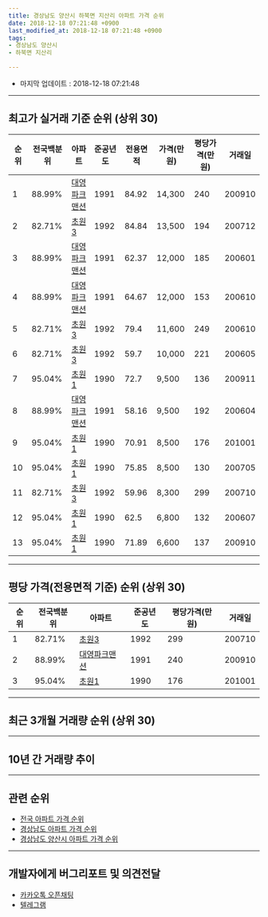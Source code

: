 ```yaml
---
title: 경상남도 양산시 하북면 지산리 아파트 가격 순위
date: 2018-12-18 07:21:48 +0900
last_modified_at: 2018-12-18 07:21:48 +0900
tags:
- 경상남도 양산시
- 하북면 지산리

---
```


* 마지막 업데이트 : 2018-12-18 07:21:48

---

## 최고가 실거래 기준 순위 (상위 30)


|순위|전국백분위|아파트|준공년도|전용면적|가격(만원)|평당가격(만원)|거래일|
|---|---|---|---|---|---|---|---|
|1|88.99%|[대영파크맨션](https://search.naver.com/search.naver?query=%EA%B2%BD%EC%83%81%EB%82%A8%EB%8F%84+%EC%96%91%EC%82%B0%EC%8B%9C+%ED%95%98%EB%B6%81%EB%A9%B4+%EC%A7%80%EC%82%B0%EB%A6%AC+%EB%8C%80%EC%98%81%ED%8C%8C%ED%81%AC%EB%A7%A8%EC%85%98)|1991|84.92|14,300|240|200910|
|2|82.71%|[초원3](https://search.naver.com/search.naver?query=%EA%B2%BD%EC%83%81%EB%82%A8%EB%8F%84+%EC%96%91%EC%82%B0%EC%8B%9C+%ED%95%98%EB%B6%81%EB%A9%B4+%EC%A7%80%EC%82%B0%EB%A6%AC+%EC%B4%88%EC%9B%903)|1992|84.84|13,500|194|200712|
|3|88.99%|[대영파크맨션](https://search.naver.com/search.naver?query=%EA%B2%BD%EC%83%81%EB%82%A8%EB%8F%84+%EC%96%91%EC%82%B0%EC%8B%9C+%ED%95%98%EB%B6%81%EB%A9%B4+%EC%A7%80%EC%82%B0%EB%A6%AC+%EB%8C%80%EC%98%81%ED%8C%8C%ED%81%AC%EB%A7%A8%EC%85%98)|1991|62.37|12,000|185|200601|
|4|88.99%|[대영파크맨션](https://search.naver.com/search.naver?query=%EA%B2%BD%EC%83%81%EB%82%A8%EB%8F%84+%EC%96%91%EC%82%B0%EC%8B%9C+%ED%95%98%EB%B6%81%EB%A9%B4+%EC%A7%80%EC%82%B0%EB%A6%AC+%EB%8C%80%EC%98%81%ED%8C%8C%ED%81%AC%EB%A7%A8%EC%85%98)|1991|64.67|12,000|153|200610|
|5|82.71%|[초원3](https://search.naver.com/search.naver?query=%EA%B2%BD%EC%83%81%EB%82%A8%EB%8F%84+%EC%96%91%EC%82%B0%EC%8B%9C+%ED%95%98%EB%B6%81%EB%A9%B4+%EC%A7%80%EC%82%B0%EB%A6%AC+%EC%B4%88%EC%9B%903)|1992|79.4|11,600|249|200610|
|6|82.71%|[초원3](https://search.naver.com/search.naver?query=%EA%B2%BD%EC%83%81%EB%82%A8%EB%8F%84+%EC%96%91%EC%82%B0%EC%8B%9C+%ED%95%98%EB%B6%81%EB%A9%B4+%EC%A7%80%EC%82%B0%EB%A6%AC+%EC%B4%88%EC%9B%903)|1992|59.7|10,000|221|200605|
|7|95.04%|[초원1](https://search.naver.com/search.naver?query=%EA%B2%BD%EC%83%81%EB%82%A8%EB%8F%84+%EC%96%91%EC%82%B0%EC%8B%9C+%ED%95%98%EB%B6%81%EB%A9%B4+%EC%A7%80%EC%82%B0%EB%A6%AC+%EC%B4%88%EC%9B%901)|1990|72.7|9,500|136|200911|
|8|88.99%|[대영파크맨션](https://search.naver.com/search.naver?query=%EA%B2%BD%EC%83%81%EB%82%A8%EB%8F%84+%EC%96%91%EC%82%B0%EC%8B%9C+%ED%95%98%EB%B6%81%EB%A9%B4+%EC%A7%80%EC%82%B0%EB%A6%AC+%EB%8C%80%EC%98%81%ED%8C%8C%ED%81%AC%EB%A7%A8%EC%85%98)|1991|58.16|9,500|192|200604|
|9|95.04%|[초원1](https://search.naver.com/search.naver?query=%EA%B2%BD%EC%83%81%EB%82%A8%EB%8F%84+%EC%96%91%EC%82%B0%EC%8B%9C+%ED%95%98%EB%B6%81%EB%A9%B4+%EC%A7%80%EC%82%B0%EB%A6%AC+%EC%B4%88%EC%9B%901)|1990|70.91|8,500|176|201001|
|10|95.04%|[초원1](https://search.naver.com/search.naver?query=%EA%B2%BD%EC%83%81%EB%82%A8%EB%8F%84+%EC%96%91%EC%82%B0%EC%8B%9C+%ED%95%98%EB%B6%81%EB%A9%B4+%EC%A7%80%EC%82%B0%EB%A6%AC+%EC%B4%88%EC%9B%901)|1990|75.85|8,500|130|200705|
|11|82.71%|[초원3](https://search.naver.com/search.naver?query=%EA%B2%BD%EC%83%81%EB%82%A8%EB%8F%84+%EC%96%91%EC%82%B0%EC%8B%9C+%ED%95%98%EB%B6%81%EB%A9%B4+%EC%A7%80%EC%82%B0%EB%A6%AC+%EC%B4%88%EC%9B%903)|1992|59.96|8,300|299|200710|
|12|95.04%|[초원1](https://search.naver.com/search.naver?query=%EA%B2%BD%EC%83%81%EB%82%A8%EB%8F%84+%EC%96%91%EC%82%B0%EC%8B%9C+%ED%95%98%EB%B6%81%EB%A9%B4+%EC%A7%80%EC%82%B0%EB%A6%AC+%EC%B4%88%EC%9B%901)|1990|62.5|6,800|132|200607|
|13|95.04%|[초원1](https://search.naver.com/search.naver?query=%EA%B2%BD%EC%83%81%EB%82%A8%EB%8F%84+%EC%96%91%EC%82%B0%EC%8B%9C+%ED%95%98%EB%B6%81%EB%A9%B4+%EC%A7%80%EC%82%B0%EB%A6%AC+%EC%B4%88%EC%9B%901)|1990|71.89|6,600|137|200910|


---

## 평당 가격(전용면적 기준) 순위 (상위 30)


|순위|전국백분위|아파트|준공년도|평당가격(만원)|거래일|
|---|---|---|---|---|---|
|1|82.71%|[초원3](https://search.naver.com/search.naver?query=%EA%B2%BD%EC%83%81%EB%82%A8%EB%8F%84+%EC%96%91%EC%82%B0%EC%8B%9C+%ED%95%98%EB%B6%81%EB%A9%B4+%EC%A7%80%EC%82%B0%EB%A6%AC+%EC%B4%88%EC%9B%903)|1992|299|200710|
|2|88.99%|[대영파크맨션](https://search.naver.com/search.naver?query=%EA%B2%BD%EC%83%81%EB%82%A8%EB%8F%84+%EC%96%91%EC%82%B0%EC%8B%9C+%ED%95%98%EB%B6%81%EB%A9%B4+%EC%A7%80%EC%82%B0%EB%A6%AC+%EB%8C%80%EC%98%81%ED%8C%8C%ED%81%AC%EB%A7%A8%EC%85%98)|1991|240|200910|
|3|95.04%|[초원1](https://search.naver.com/search.naver?query=%EA%B2%BD%EC%83%81%EB%82%A8%EB%8F%84+%EC%96%91%EC%82%B0%EC%8B%9C+%ED%95%98%EB%B6%81%EB%A9%B4+%EC%A7%80%EC%82%B0%EB%A6%AC+%EC%B4%88%EC%9B%901)|1990|176|201001|


---

## 최근 3개월 거래량 순위 (상위 30)


<div style="width:100%;">
    <canvas id="deal_count_ranking" height="250"></canvas>
</div>


<script>
new Chart(document.getElementById("deal_count_ranking"), {
    type: 'horizontalBar',
    data: {
        labels: ['초원1'],
        datasets: [{
            label: '실거래 수',
            data: [1],
            borderColor: "rgba(255, 0, 128, 1)",
            backgroundColor: "rgba(255, 0, 128, 0.5)",
            fill: false,
        }]
    },
    options: {
        responsive: true,
        title: {
            display: true,
            text: '최근 3개월 거래량 순위'
        },
        tooltips: {
            mode: 'index',
            intersect: false,
            callbacks: {
                title: function(tooltipItems, data) {
                    return "실거래 수:";
                },
                label: function(tooltipItem, data) {
                    return data.labels[tooltipItem.index] + ": " + tooltipItem.xLabel;
                }
            }
        },
        hover: {
            mode: 'nearest',
            intersect: true
        },
        scales: {
            xAxes: [{
                display: true,
                scaleLabel: {
                    display: true,
                    labelString: '실거래 수'
                },
                ticks: {
                    suggestedMin: 0,
                }
            }],
            yAxes: [{
                display: true,
                ticks: {
                    autoSkip: false,
                    callback: function(value, index, values) {
                        if (value.length > 15)
                            return value.substr(0, 13) + "...";
                        else
                            return value;
                    }
                },
                scaleLabel: {
                    display: false,
                }
            }]
        }
    }
});

</script>


---

## 10년 간 거래량 추이


<div style="width:100%;">
    <canvas id="deal_progress" height="250"></canvas>
</div>

<script>
new Chart(document.getElementById("deal_progress"), {
    type: 'line',
    data: {
        labels: ['200812','200901','200902','200903','200904','200905','200906','200907','200908','200909','200910','200911','200912','201001','201002','201003','201004','201005','201006','201007','201008','201009','201010','201011','201012','201101','201102','201103','201104','201105','201106','201107','201108','201109','201110','201111','201112','201201','201202','201203','201204','201205','201206','201207','201208','201209','201210','201211','201212','201301','201302','201303','201304','201305','201306','201307','201308','201309','201310','201311','201312','201401','201402','201403','201404','201405','201406','201407','201408','201409','201410','201411','201412','201501','201502','201503','201504','201505','201506','201507','201508','201509','201510','201511','201512','201601','201602','201603','201604','201605','201606','201607','201608','201609','201610','201611','201612','201701','201702','201703','201704','201705','201706','201707','201708','201709','201710','201711','201712','201801','201802','201803','201804','201805','201806','201807','201808','201809','201810','201811','201812'],
        datasets: [{
            label: '실거래 수',
            pointRadius: 1,
            data: [2, 1, 2, 1, 5, 0, 7, 0, 2, 0, 4, 2, 4, 5, 0, 1, 2, 1, 1, 2, 0, 2, 4, 2, 1, 0, 1, 0, 3, 1, 0, 2, 2, 5, 2, 0, 0, 2, 3, 1, 1, 3, 1, 0, 1, 1, 3, 2, 0, 1, 1, 3, 0, 3, 1, 1, 3, 2, 2, 3, 3, 0, 2, 4, 0, 0, 0, 1, 1, 1, 3, 0, 1, 0, 1, 1, 2, 3, 0, 0, 6, 1, 0, 1, 0, 1, 2, 3, 1, 3, 1, 1, 1, 3, 1, 2, 3, 1, 0, 1, 2, 2, 0, 2, 3, 0, 1, 0, 0, 1, 2, 1, 0, 0, 0, 0, 0, 0, 1, 0, 0],
            borderColor: "rgba(255, 201, 14, 1)",
            backgroundColor: "rgba(255, 201, 14, 0.5)",
            fill: true,
        }]
    },
    options: {
        responsive: true,
        title: {
            display: true,
            text: '10년간 거래량 추이'
        },
        tooltips: {
            mode: 'index',
            intersect: false,
        },
        hover: {
            mode: 'nearest',
            intersect: true
        },
        scales: {
            xAxes: [{
                display: true,
                scaleLabel: {
                    display: true,
                    labelString: '년/월'
                }
            }],
            yAxes: [{
                display: true,
                ticks: {
                    suggestedMin: 0,
                },
                scaleLabel: {
                    display: true,
                    labelString: '실거래 수'
                }
            }]
        }
    }
});

</script>


---

## 관련 순위

- [전국 아파트 가격 순위](https://inasie.github.io/apt-ranking/전국)
- [경상남도 아파트 가격 순위](https://inasie.github.io/apt-ranking/경상남도)
- [경상남도 양산시 아파트 가격 순위](https://inasie.github.io/apt-ranking/경상남도-양산시)


---

## 개발자에게 버그리포트 및 의견전달

- [카카오톡 오픈채팅](https://open.kakao.com/o/gLJUAP4)
- [텔레그램](https://t.me/inasie)

